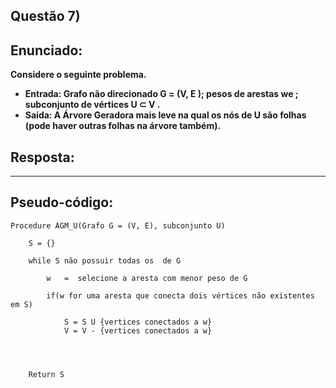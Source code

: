 ## Questão 7)

## Enunciado:

__Considere o seguinte problema.__

* __Entrada: Grafo não direcionado G = (V, E ); pesos de arestas we ; subconjunto de vértices U ⊂ V .__
* __Saída: A Árvore Geradora mais leve na qual os nós de U são folhas (pode haver outras folhas na árvore também).__


## Resposta:

__ __
## Pseudo-código:

```
Procedure AGM_U(Grafo G = (V, E), subconjunto U)
    
    S = {}

    while S não possuir todas os  de G

        w   =  selecione a aresta com menor peso de G

        if(w for uma aresta que conecta dois vértices não existentes em S)

            S = S U {vertices conectados a w}
            V = V - {vertices conectados a w}



            
    Return S

```
